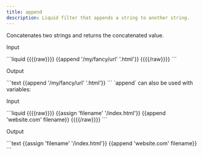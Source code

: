 ```yaml
---
title: append
description: Liquid filter that appends a string to another string.
---
```

Concatenates two strings and returns the concatenated value.
<p class="code-label">Input</p>
```liquid
{{{{raw}}}}
{{append '/my/fancy/url' '.html'}}
{{{{/raw}}}}
```
<p class="code-label">Output</p>
```text
{{append '/my/fancy/url' '.html'}}
```
`append` can also be used with variables:
<p class="code-label">Input</p>
```liquid
{{{{raw}}}}
{{assign 'filename' '/index.html'}}
{{append 'website.com' filename}}
{{{{/raw}}}}
```
<p class="code-label">Output</p>
```text
{{assign 'filename' '/index.html'}}
{{append 'website.com' filename}}
```